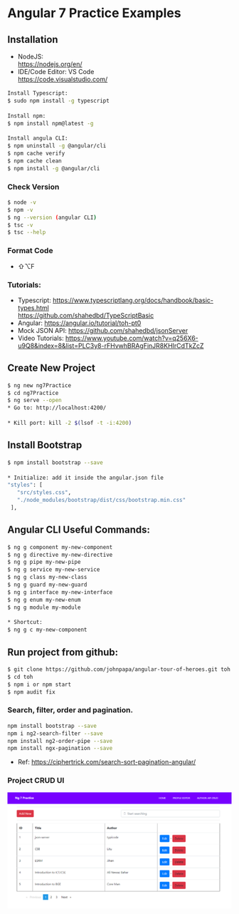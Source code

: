 # Angular 7 Practice Examples

## Installation
* NodeJS:<br /> 
https://nodejs.org/en/
* IDE/Code Editor: VS Code <br /> https://code.visualstudio.com/

```bash
Install Typescript:
$ sudo npm install -g typescript

Install npm:
$ npm install npm@latest -g

Install angula CLI: 
$ npm uninstall -g @angular/cli
$ npm cache verify
$ npm cache clean
$ npm install -g @angular/cli
```
### Check Version
```bash
$ node -v
$ npm -v
$ ng --version (angular CLI)
$ tsc -v
$ tsc --help
```
### Format Code
* ⇧⌥F


### Tutorials:
* Typescript: https://www.typescriptlang.org/docs/handbook/basic-types.html <br />
https://github.com/shahedbd/TypeScriptBasic
* Angular: https://angular.io/tutorial/toh-pt0
* Mock JSON API: https://github.com/shahedbd/jsonServer
* Video Tutorials:
https://www.youtube.com/watch?v=q256X6-u9Q8&index=8&list=PLC3y8-rFHvwhBRAgFinJR8KHIrCdTkZcZ


## Create New Project
```bash
$ ng new ng7Practice
$ cd ng7Practice
$ ng serve --open
* Go to: http://localhost:4200/

* Kill port: kill -2 $(lsof -t -i:4200)
```

## Install Bootstrap
```bash
$ npm install bootstrap --save

* Initialize: add it inside the angular.json file
"styles": [
   "src/styles.css",
   "./node_modules/bootstrap/dist/css/bootstrap.min.css"
 ],
```

## Angular CLI Useful Commands:
```bash
$ ng g component my-new-component
$ ng g directive my-new-directive
$ ng g pipe my-new-pipe
$ ng g service my-new-service
$ ng g class my-new-class
$ ng g guard my-new-guard
$ ng g interface my-new-interface
$ ng g enum my-new-enum
$ ng g module my-module

* Shortcut: 
$ ng g c my-new-component
```

## Run project from github:
```bash
$ git clone https://github.com/johnpapa/angular-tour-of-heroes.git toh
$ cd toh
$ npm i or npm start
$ npm audit fix
```

### Search, filter, order and pagination.
```bash
npm install bootstrap --save
npm i ng2-search-filter --save
npm install ng2-order-pipe --save
npm install ngx-pagination --save
```
* Ref: https://ciphertrick.com/search-sort-pagination-angular/


### Project CRUD UI
![CRUD UI](https://github.com/shahedbd/ng7Practice/blob/master/src/ProjectNotes/MainUI.png "CRUD UI")



